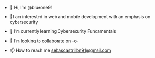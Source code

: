 - 👋 Hi, I’m @blueone91
- 👀I am interested in web and mobile development with an emphasis on cybersecurity

- 🌱 I’m currently learning Cybersecurity Fundamentals
- 💞️ I’m looking to collaborate on -o-

- 📫 How to reach me sebascastrillon91@gmail.com  


